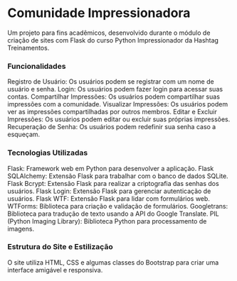 # Comunidade Impressionadora


Um projeto para fins acadêmicos, desenvolvido durante o módulo de criação de sites com Flask do curso Python Impressionador da Hashtag Treinamentos.


### Funcionalidades

Registro de Usuário: Os usuários podem se registrar com um nome de usuário e senha.
Login: Os usuários podem fazer login para acessar suas contas.
Compartilhar Impressões: Os usuários podem compartilhar suas impressões com a comunidade.
Visualizar Impressões: Os usuários podem ver as impressões compartilhadas por outros membros.
Editar e Excluir Impressões: Os usuários podem editar ou excluir suas próprias impressões.
Recuperação de Senha: Os usuários podem redefinir sua senha caso a esqueçam.


### Tecnologias Utilizadas

Flask: Framework web em Python para desenvolver a aplicação.
Flask SQLAlchemy: Extensão Flask para trabalhar com o banco de dados SQLite.
Flask Bcrypt: Extensão Flask para realizar a criptografia das senhas dos usuários.
Flask Login: Extensão Flask para gerenciar autenticação de usuários.
Flask WTF: Extensão Flask para lidar com formulários web.
WTForms: Biblioteca para criação e validação de formulários.
Googletrans: Biblioteca para tradução de texto usando a API do Google Translate.
PIL (Python Imaging Library): Biblioteca Python para processamento de imagens.


### Estrutura do Site e Estilização

O site utiliza HTML, CSS e algumas classes do Bootstrap para criar uma interface amigável e responsiva. 